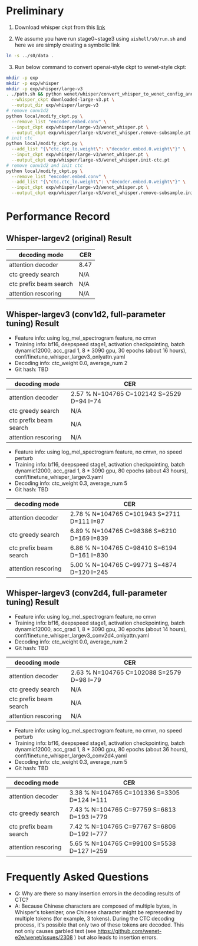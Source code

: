 # Preliminary
1. Download whisper ckpt from this [link](https://github.com/openai/whisper/blob/main/whisper/__init__.py#L17-L30)

2. We assume you have run stage0~stage3 using `aishell/s0/run.sh` and here we are simply creating a symbolic link
```sh
ln -s ../s0/data .
```

3. Run below command to convert openai-style ckpt to wenet-style ckpt:
```sh
mkdir -p exp
mkdir -p exp/whisper
mkdir -p exp/whisper/large-v3
. ./path.sh && python wenet/whisper/convert_whisper_to_wenet_config_and_ckpt.py \
  --whisper_ckpt downloaded-large-v3.pt \
  --output_dir exp/whisper/large-v3
# remove conv1d2
python local/modify_ckpt.py \
  --remove_list "encoder.embed.conv" \
  --input_ckpt exp/whisper/large-v3/wenet_whisper.pt \
  --output_ckpt exp/whisper/large-v3/wenet_whisper.remove-subsample.pt
# init ctc
python local/modify_ckpt.py \
  --add_list "{\"ctc.ctc_lo.weight\": \"decoder.embed.0.weight\"}" \
  --input_ckpt exp/whisper/large-v3/wenet_whisper.pt \
  --output_ckpt exp/whisper/large-v3/wenet_whisper.init-ctc.pt
# remove conv1d2 and init ctc
python local/modify_ckpt.py \
  --remove_list "encoder.embed.conv" \
  --add_list "{\"ctc.ctc_lo.weight\": \"decoder.embed.0.weight\"}" \
  --input_ckpt exp/whisper/large-v3/wenet_whisper.pt \
  --output_ckpt exp/whisper/large-v3/wenet_whisper.remove-subsample.init-ctc.pt
```

# Performance Record

## Whisper-largev2 (original) Result

| decoding mode             |  CER  |
|---------------------------|-------|
| attention decoder         | 8.47  |
| ctc greedy search         |  N/A  |
| ctc prefix beam search    |  N/A  |
| attention rescoring       |  N/A  |

## Whisper-largev3 (conv1d2, full-parameter tuning) Result

* Feature info: using log_mel_spectrogram feature, no cmvn
* Training info: bf16, deepspeed stage1, activation checkpointing, batch dynamic12000, acc_grad 1, 8 * 3090 gpu, 30 epochs (about 16 hours), conf/finetune_whisper_largev3_onlyattn.yaml
* Decoding info: ctc_weight 0.0, average_num 2
* Git hash: TBD

| decoding mode             | CER   |
|---------------------------|-------|
| attention decoder         | 2.57 % N=104765 C=102142 S=2529 D=94 I=74 |
| ctc greedy search         | N/A |
| ctc prefix beam search    | N/A |
| attention rescoring       | N/A |

* Feature info: using log_mel_spectrogram feature, no cmvn, no speed perturb
* Training info: bf16, deepspeed stage1, activation checkpointing, batch dynamic12000, acc_grad 1, 8 * 3090 gpu, 80 epochs (about 43 hours), conf/finetune_whisper_largev3.yaml
* Decoding info: ctc_weight 0.3, average_num 5
* Git hash: TBD

| decoding mode             | CER   |
|---------------------------|-------|
| attention decoder         | 2.78 % N=104765 C=101943 S=2711 D=111 I=87  |
| ctc greedy search         | 6.89 % N=104765 C=98386 S=6210 D=169 I=839  |
| ctc prefix beam search    | 6.86 % N=104765 C=98410 S=6194 D=161 I=830  |
| attention rescoring       | 5.00 % N=104765 C=99771 S=4874 D=120 I=245  |

## Whisper-largev3 (conv2d4, full-parameter tuning) Result

* Feature info: using log_mel_spectrogram feature, no cmvn
* Training info: bf16, deepspeed stage1, activation checkpointing, batch dynamic12000, acc_grad 1, 8 * 3090 gpu, 30 epochs (about 14 hours), conf/finetune_whisper_largev3_conv2d4_onlyattn.yaml
* Decoding info: ctc_weight 0.0, average_num 2
* Git hash: TBD

| decoding mode             | CER   |
|---------------------------|-------|
| attention decoder         | 2.63 % N=104765 C=102088 S=2579 D=98 I=79  |
| ctc greedy search         | N/A |
| ctc prefix beam search    | N/A |
| attention rescoring       | N/A |

* Feature info: using log_mel_spectrogram feature, no cmvn, no speed perturb
* Training info: bf16, deepspeed stage1, activation checkpointing, batch dynamic12000, acc_grad 1, 8 * 3090 gpu, 80 epochs (about 36 hours), conf/finetune_whisper_largev3_conv2d4.yaml
* Decoding info: ctc_weight 0.3, average_num 5
* Git hash: TBD

| decoding mode             | CER   |
|---------------------------|-------|
| attention decoder         | 3.38 % N=104765 C=101336 S=3305 D=124 I=111 |
| ctc greedy search         | 7.43 % N=104765 C=97759 S=6813 D=193 I=779  |
| ctc prefix beam search    | 7.42 % N=104765 C=97767 S=6806 D=192 I=777  |
| attention rescoring       | 5.65 % N=104765 C=99100 S=5538 D=127 I=259  |

# Frequently Asked Questions

- Q: Why are there so many insertion errors in the decoding results of CTC?
- A: Because Chinese characters are composed of multiple bytes, in Whisper's tokenizer, one Chinese character might be represented by multiple tokens (for example, 3 tokens). During the CTC decoding process, it's possible that only two of these tokens are decoded. This not only causes garbled text (see https://github.com/wenet-e2e/wenet/issues/2308 ) but also leads to insertion errors.
